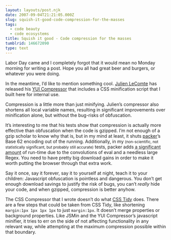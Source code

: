 ```yaml
---
layout: layouts/post.njk
date: 2007-09-04T21:21:05.000Z
slug: squish-it-good-code-compression-for-the-masses
tags:
  - code beauty
  - code ecosystems
title: Squish it good - Code compression for the masses
tumblrid: 146672090
type: text
---
```

<p>Labor Day came and I completely forgot that it would mean no Monday morning for writing a post.  Hope you all had great beer and burgers, or whatever you were doing.</p>

<p>In the meantime, I&rsquo;d like to mention something cool.  <a href="http://www.julienlecomte.net/">Julien LeComte</a> has released his <a href="http://www.julienlecomte.net/yuicompressor/">YUI Compressor</a> that includes a CSS minification script that I built here for internal use.</p>

<p>Compression is a little more than just minifying.  Julien&rsquo;s compressor also shortens all local variable names, resulting in significant improvements over minification alone, but without the bug-risks of obfuscation.</p>

<p>It&rsquo;s interesting to me that his tests show that compression is actually more effective than obfuscation when the code is gzipped.  I&rsquo;m not enough of a gzip scholar to know why that is, but in my mind at least, it shuts <a href="http://dean.edwards.name/packer/">packer</a>&rsquo;s Base 62 encoding out of the running.  Additionally, in my <small>(non-scientific, not statistically significant, but probably still accurate)</small> tests, packer adds <abbr title="between 100ms and 500ms for any given piece of code">a significant amount</abbr> of run-time due to the convolutions of eval and a needless large Regex.  You need to have pretty big download gains in order to make it worth putting the browser through that extra work.</p>

<p>Say it once, say it forever, say it to yourself at night, teach it to your children: Javascript obfuscation is pointless and dangerous.  You don&rsquo;t get enough download savings to justify the risk of bugs, you can&rsquo;t <em>really</em> hide your code, and when gzipped, compression is better anyhow.</p>

<p>The CSS Compressor that I wrote doesn&rsquo;t do what <a href="http://csstidy.sourceforge.net/">CSS Tidy</a> does.  There are a few steps that could be taken from CSS Tidy, like shortening <code>margin:1px 1px 1px 1px</code> to just <code>margin:1px</code>.  It doesn&rsquo;t merge properties or background properties.  Like JSMin and the YUI Compressor&rsquo;s javascript minifier, it tries to err on the side of not affecting functionality in any relevant way, while attempting at the maximum compression possible within that boundary.</p>
